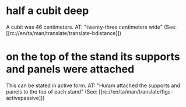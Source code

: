 # half a cubit deep

A cubit was 46 centimeters. AT: "twenty-three centimeters wide" (See: [[rc://en/ta/man/translate/translate-bdistance]])

# on the top of the stand its supports and panels were attached

This can be stated in active form. AT: "Huram attached the supports and panels to the top of each stand" (See: [[rc://en/ta/man/translate/figs-activepassive]])

